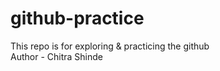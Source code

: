 # github-practice
This repo is for exploring &amp; practicing the github
<br>
Author - Chitra Shinde
